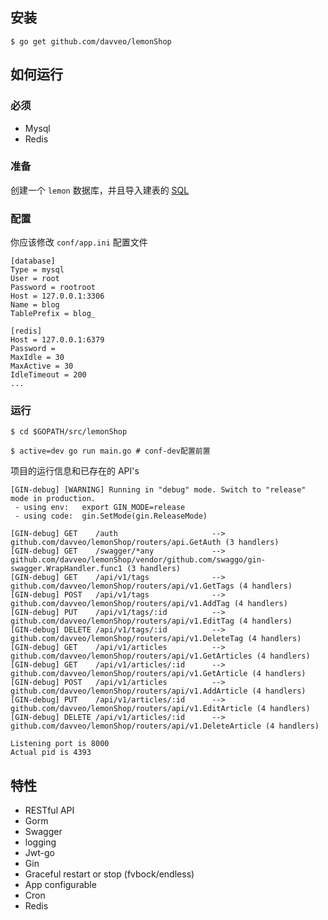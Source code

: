## 安装
```
$ go get github.com/davveo/lemonShop
```

## 如何运行

### 必须

- Mysql
- Redis

### 准备

创建一个 `lemon` 数据库，并且导入建表的 [SQL](https://github.com/davveo/lemonShop/blob/master/docs/sql/lemonShop.sql)

### 配置

你应该修改 `conf/app.ini` 配置文件

```
[database]
Type = mysql
User = root
Password = rootroot
Host = 127.0.0.1:3306
Name = blog
TablePrefix = blog_

[redis]
Host = 127.0.0.1:6379
Password =
MaxIdle = 30
MaxActive = 30
IdleTimeout = 200
...
```


### 运行
```
$ cd $GOPATH/src/lemonShop

$ active=dev go run main.go # conf-dev配置前置
```

项目的运行信息和已存在的 API's

```
[GIN-debug] [WARNING] Running in "debug" mode. Switch to "release" mode in production.
 - using env:	export GIN_MODE=release
 - using code:	gin.SetMode(gin.ReleaseMode)

[GIN-debug] GET    /auth                     --> github.com/davveo/lemonShop/routers/api.GetAuth (3 handlers)
[GIN-debug] GET    /swagger/*any             --> github.com/davveo/lemonShop/vendor/github.com/swaggo/gin-swagger.WrapHandler.func1 (3 handlers)
[GIN-debug] GET    /api/v1/tags              --> github.com/davveo/lemonShop/routers/api/v1.GetTags (4 handlers)
[GIN-debug] POST   /api/v1/tags              --> github.com/davveo/lemonShop/routers/api/v1.AddTag (4 handlers)
[GIN-debug] PUT    /api/v1/tags/:id          --> github.com/davveo/lemonShop/routers/api/v1.EditTag (4 handlers)
[GIN-debug] DELETE /api/v1/tags/:id          --> github.com/davveo/lemonShop/routers/api/v1.DeleteTag (4 handlers)
[GIN-debug] GET    /api/v1/articles          --> github.com/davveo/lemonShop/routers/api/v1.GetArticles (4 handlers)
[GIN-debug] GET    /api/v1/articles/:id      --> github.com/davveo/lemonShop/routers/api/v1.GetArticle (4 handlers)
[GIN-debug] POST   /api/v1/articles          --> github.com/davveo/lemonShop/routers/api/v1.AddArticle (4 handlers)
[GIN-debug] PUT    /api/v1/articles/:id      --> github.com/davveo/lemonShop/routers/api/v1.EditArticle (4 handlers)
[GIN-debug] DELETE /api/v1/articles/:id      --> github.com/davveo/lemonShop/routers/api/v1.DeleteArticle (4 handlers)

Listening port is 8000
Actual pid is 4393
```


## 特性

- RESTful API
- Gorm
- Swagger
- logging
- Jwt-go
- Gin
- Graceful restart or stop (fvbock/endless)
- App configurable
- Cron
- Redis

